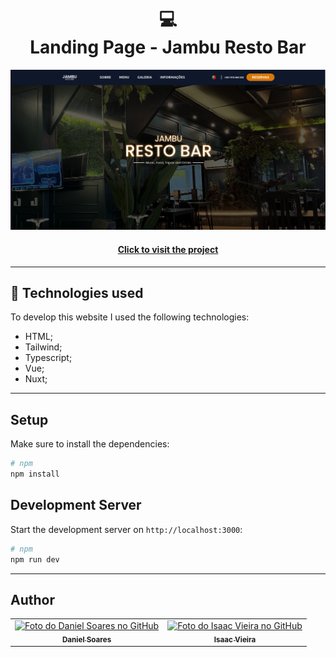 <h1 align="center">
  💻<br>Landing Page - Jambu Resto Bar
</h1>

![Final result of the project](public/preview.png)

<h4 align="center"><a href="https://lp-jambu-bar.vercel.app/">Click to visit the project</a></h4>

---

## 💼 Technologies used

To develop this website I used the following technologies:

- HTML;
- Tailwind;
- Typescript;
- Vue;
- Nuxt;

---

## Setup

Make sure to install the dependencies:

```bash
# npm
npm install
```

## Development Server

Start the development server on `http://localhost:3000`:

```bash
# npm
npm run dev
```
---

<h2>Author</h2>

<table>
  <tr>
    <td align="center">
      <a href="https://github.com/daniel-soaress">
        <img src="https://avatars.githubusercontent.com/u/27651005?v=4" width="100px;" alt="Foto do Daniel Soares no GitHub"/><br>
        <sub>
          <b>Daniel Soares</b>
        </sub>
      </a>
    </td>
    <td align="center">
      <a href="https://github.com/Isaacvf-dev">
        <img src="https://avatars.githubusercontent.com/u/123469000?v=4" width="100px;" alt="Foto do Isaac Vieira no GitHub"/><br>
        <sub>
          <b>Isaac Vieira</b>
        </sub>
      </a>
    </td>
  </tr>
</table>
